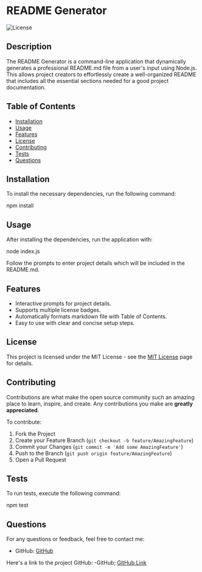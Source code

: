 # README Generator

![License](https://img.shields.io/badge/License-MIT-blue.svg)

## Description

The README Generator is a command-line application that dynamically generates a professional README.md file from a user's input using Node.js. This allows project creators to effortlessly create a well-organized README that includes all the essential sections needed for a good project documentation.

## Table of Contents

- [Installation](#installation)
- [Usage](#usage)
- [Features](#features)
- [License](#license)
- [Contributing](#contributing)
- [Tests](#tests)
- [Questions](#questions)

## Installation

To install the necessary dependencies, run the following command:

npm install 

## Usage

After installing the dependencies, run the application with:

node index.js

Follow the prompts to enter project details which will be included in the README.md.

## Features

- Interactive prompts for project details.
- Supports multiple license badges.
- Automatically formats markdown file with Table of Contents.
- Easy to use with clear and concise setup steps.

## License

This project is licensed under the MIT License - see the [MIT License](https://opensource.org/licenses/MIT) page for details.

## Contributing

Contributions are what make the open source community such an amazing place to learn, inspire, and create. Any contributions you make are **greatly appreciated**.

To contribute:
1. Fork the Project
2. Create your Feature Branch (`git checkout -b feature/AmazingFeature`)
3. Commit your Changes (`git commit -m 'Add some AmazingFeature'`)
4. Push to the Branch (`git push origin feature/AmazingFeature`)
5. Open a Pull Request

## Tests

To run tests, execute the following command:

npm test

## Questions

For any questions or feedback, feel free to contact me:
- GitHub: [GitHub](https://github.com/dumpsterRat92)

Here's a link to the project GitHub:
-GitHub; [GitHub Link](https://github.com/dumpsterRat92/sturdy-meme)

